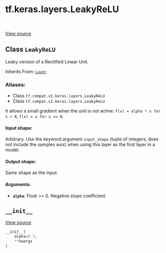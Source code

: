 <div itemscope itemtype="http://developers.google.com/ReferenceObject">
<meta itemprop="name" content="tf.keras.layers.LeakyReLU" />
<meta itemprop="path" content="Stable" />
<meta itemprop="property" content="__init__"/>
</div>

# tf.keras.layers.LeakyReLU

<!-- Insert buttons -->

<table class="tfo-notebook-buttons tfo-api" align="left">
</table>

<a target="_blank" href="/code/stable/tensorflow/python/keras/layers/advanced_activations.py">View source</a>



## Class `LeakyReLU`

<!-- Start diff -->
Leaky version of a Rectified Linear Unit.

Inherits From: [`Layer`](../../../tf/keras/layers/Layer.md)

### Aliases:

* Class `tf.compat.v1.keras.layers.LeakyReLU`
* Class `tf.compat.v2.keras.layers.LeakyReLU`


<!-- Placeholder for "Used in" -->

It allows a small gradient when the unit is not active:
`f(x) = alpha * x for x < 0`,
`f(x) = x for x >= 0`.

#### Input shape:

Arbitrary. Use the keyword argument `input_shape`
(tuple of integers, does not include the samples axis)
when using this layer as the first layer in a model.



#### Output shape:

Same shape as the input.



#### Arguments:


* <b>`alpha`</b>: Float >= 0. Negative slope coefficient.

<h2 id="__init__"><code>__init__</code></h2>

<a target="_blank" href="/code/stable/tensorflow/python/keras/layers/advanced_activations.py">View source</a>

``` python
__init__(
    alpha=0.3,
    **kwargs
)
```






